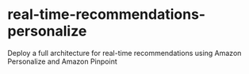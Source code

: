 # real-time-recommendations-personalize
Deploy a full architecture for real-time recommendations using Amazon Personalize and Amazon Pinpoint
